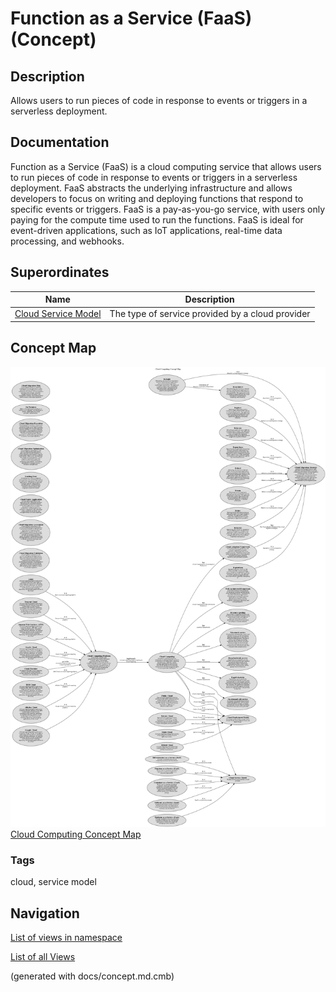# Function as a Service (FaaS) (Concept)
## Description
Allows users to run pieces of code in response to events or triggers in a serverless deployment.

## Documentation
Function as a Service (FaaS) is a cloud computing service that allows users to run
pieces of code in response to events or triggers in a serverless deployment. FaaS abstracts the
underlying infrastructure and allows developers to focus on writing and deploying functions that
respond to specific events or triggers.
FaaS is a pay-as-you-go service, with users only paying for the compute time used
to run the functions. FaaS is ideal for event-driven applications, such as IoT
applications, real-time data processing, and webhooks.

## Superordinates
| Name | Description |
|---|---|
| [Cloud Service Model](../../software-development/cloud/cloud-service-model.md) | The type of service provided by a cloud provider |

## Concept Map
![Cloud Computing Concept Map](../../software-development/cloud/concept-view.png)
[Cloud Computing Concept Map](../../software-development/cloud/concept-view.md)

### Tags
cloud, service model


## Navigation
[List of views in namespace](./views-in-namespace.md)

[List of all Views](../../views.md)

(generated with docs/concept.md.cmb)
